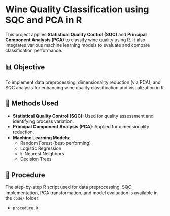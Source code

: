 # Wine Quality Classification using SQC and PCA in R

This project applies **Statistical Quality Control (SQC)** and **Principal Component Analysis (PCA)** to classify wine quality using R. It also integrates various machine learning models to evaluate and compare classification performance.

## 📊 Objective

To implement data preprocessing, dimensionality reduction (via PCA), and SQC analysis for enhancing wine quality classification and visualization in R.

## 🧪 Methods Used

- **Statistical Quality Control (SQC)**: Used for quality assessment and identifying process variation.
- **Principal Component Analysis (PCA)**: Applied for dimensionality reduction.
- **Machine Learning Models**:
  - Random Forest (best-performing)
  - Logistic Regression
  - k-Nearest Neighbors
  - Decision Trees

## 📂 Procedure

The step-by-step R script used for data preprocessing, SQC implementation, PCA transformation, and model evaluation is available in the `code/` folder:
- `procedure.R`



